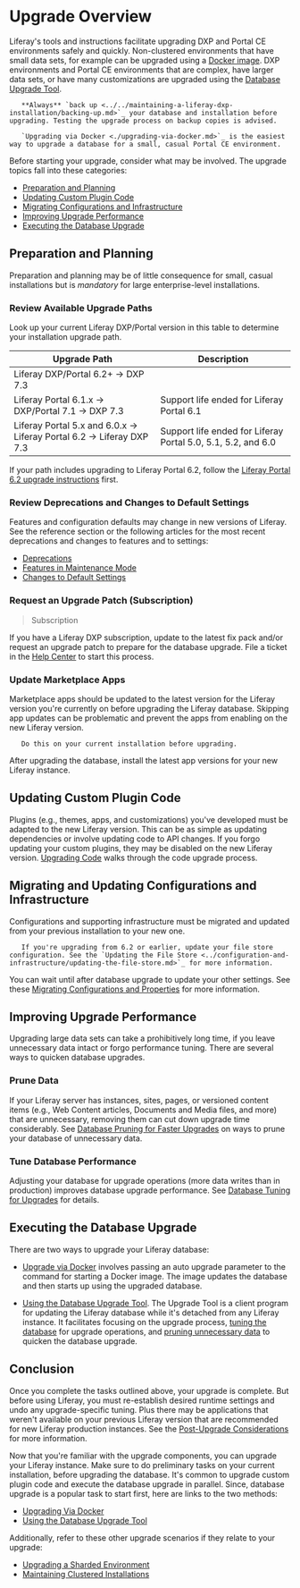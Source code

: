 # Upgrade Overview

Liferay's tools and instructions facilitate upgrading DXP and Portal CE environments safely and quickly. Non-clustered environments that have small data sets, for example can be upgraded using a [Docker image](./upgrading-via-docker.md). DXP environments and Portal CE environments that are complex, have larger data sets, or have many customizations are upgraded using the [Database Upgrade Tool](./using-the-database-upgrade-tool.md).

```warning::
   **Always** `back up <../../maintaining-a-liferay-dxp-installation/backing-up.md>`_ your database and installation before upgrading. Testing the upgrade process on backup copies is advised.
```

```note::
   `Upgrading via Docker <./upgrading-via-docker.md>`_ is the easiest way to upgrade a database for a small, casual Portal CE environment.
```

Before starting your upgrade, consider what may be involved. The upgrade topics fall into these categories:

-   [Preparation and Planning](#preparation-and-planning)
-   [Updating Custom Plugin Code](#updating-custom-plugin-code)
-   [Migrating Configurations and Infrastructure](#migrating-and-updating-configurations-and-infrastructure)
-   [Improving Upgrade Performance](#improving-upgrade-performance)
-   [Executing the Database Upgrade](#executing-the-database-upgrade)

## Preparation and Planning

Preparation and planning may be of little consequence for small, casual installations but is _mandatory_ for large enterprise-level installations.

### Review Available Upgrade Paths

Look up your current Liferay DXP/Portal version in this table to determine your installation upgrade path.

| Upgrade Path                                                                  | Description                                                  |
| ----------------------------------------------------------------------------- | ------------------------------------------------------------ |
| Liferay DXP/Portal 6.2+ &rarr; DXP 7.3                                        |                                                              |
| Liferay Portal 6.1.x &rarr; DXP/Portal 7.1 &rarr; DXP 7.3                     | Support life ended for Liferay Portal 6.1                    |
| Liferay Portal 5.x and 6.0.x &rarr; Liferay Portal 6.2 &rarr; Liferay DXP 7.3 | Support life ended for Liferay Portal 5.0, 5.1, 5.2, and 6.0 |

If your path includes upgrading to Liferay Portal 6.2, follow the [Liferay Portal 6.2 upgrade instructions](https://help.liferay.com/hc/en-us/articles/360017903232-Upgrading-Liferay) first.

### Review Deprecations and Changes to Default Settings

Features and configuration defaults may change in new versions of Liferay. See the reference section or the following articles for the most recent deprecations and changes to features and to settings:

-   [Deprecations](../reference/deprecations-in-liferay-dxp-7-3.md)
-   [Features in Maintenance Mode](../reference/features-in-maintenance-mode.md)
-   [Changes to Default Settings](../reference/changes-to-default-settings.md)

### Request an Upgrade Patch (Subscription)

> Subscription

If you have a Liferay DXP subscription, update to the latest fix pack and/or request an upgrade patch to prepare for the database upgrade. File a ticket in the [Help Center](https://help.liferay.com/hc/requests/new) to start this process.

### Update Marketplace Apps

Marketplace apps should be updated to the latest version for the Liferay version you're currently on before upgrading the Liferay database. Skipping app updates can be problematic and prevent the apps from enabling on the new Liferay version.

```important::
   Do this on your current installation before upgrading.
```

After upgrading the database, install the latest app versions for your new Liferay instance.

## Updating Custom Plugin Code

Plugins (e.g., themes, apps, and customizations) you've developed must be adapted to the new Liferay version. This can be as simple as updating dependencies or involve updating code to API changes. If you forgo updating your custom plugins, they may be disabled on the new Liferay version. [Upgrading Code](https://help.liferay.com/hc/en-us/articles/360029316391-Introduction-to-Upgrading-Code-to-Liferay-DXP-7-2) walks through the code upgrade process.

## Migrating and Updating Configurations and Infrastructure

Configurations and supporting infrastructure must be migrated and updated from your previous installation to your new one.

```important::
   If you're upgrading from 6.2 or earlier, update your file store configuration. See the `Updating the File Store <../configuration-and-infrastructure/updating-the-file-store.md>`_ for more information.
```

You can wait until after database upgrade to update your other settings. See these [Migrating Configurations and Properties](../configuration-and-infrastructure/migrating-configurations-and-properties.md) for more information.

## Improving Upgrade Performance

Upgrading large data sets can take a prohibitively long time, if you leave unnecessary data intact or forgo performance tuning. There are several ways to quicken database upgrades.

### Prune Data

If your Liferay server has instances, sites, pages, or versioned content items (e.g., Web Content articles, Documents and Media files, and more) that are unnecessary, removing them can cut down upgrade time considerably. See [Database Pruning for Faster Upgrades](../upgrade-stability-and-performance/database-pruning-for-faster-upgrades.md) on ways to prune your database of unnecessary data.

### Tune Database Performance

Adjusting your database for upgrade operations (more data writes than in production) improves database upgrade performance. See [Database Tuning for Upgrades](../upgrade-stability-and-performance/database-tuning-for-upgrades.md) for details.

## Executing the Database Upgrade

There are two ways to upgrade your Liferay database:

-   [Upgrade via Docker](./upgrading-via-docker.md) involves passing an auto upgrade parameter to the command for starting a Docker image. The image updates the database and then starts up using the upgraded database.

-   [Using the Database Upgrade Tool](./using-the-database-upgrade-tool.md). The Upgrade Tool is a client program for updating the Liferay database while it's detached from any Liferay instance. It facilitates focusing on the upgrade process, [tuning the database](../upgrade-stability-and-performance/database-tuning-for-upgrades.md) for upgrade operations, and [pruning unnecessary data](../upgrade-stability-and-performance/database-pruning-for-faster-upgrades.md) to quicken the database upgrade.

## Conclusion

Once you complete the tasks outlined above, your upgrade is complete. But before using Liferay, you must re-establish desired runtime settings and undo any upgrade-specific tuning. Plus there may be applications that weren't available on your previous Liferay version that are recommended for new Liferay production instances. See the [Post-Upgrade Considerations](./post-upgrade-considerations.md) for more information.

Now that you're familiar with the upgrade components, you can upgrade your Liferay instance. Make sure to do preliminary tasks on your current installation, before upgrading the database. It's common to upgrade custom plugin code and execute the database upgrade in parallel. Since, database upgrade is a popular task to start first, here are links to the two methods:

-   [Upgrading Via Docker](./upgrading-via-docker.md)
-   [Using the Database Upgrade Tool](./using-the-database-upgrade-tool.md)

Additionally, refer to these other upgrade scenarios if they relate to your upgrade:

-   [Upgrading a Sharded Environment](../other-upgrade-scenarios/upgrading-a-sharded-environment.md)
-   [Maintaining Clustered Installations](../../maintaining-a-liferay-dxp-installation/maintaining-clustered-installations/maintaining-clustered-installations.md)
